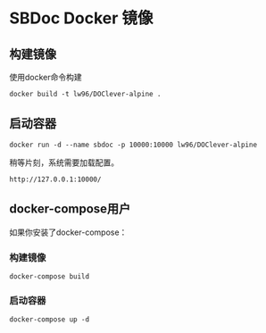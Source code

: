 SBDoc Docker 镜像
===

构建镜像
---

使用docker命令构建

```
docker build -t lw96/DOClever-alpine .
```

启动容器
---

```
docker run -d --name sbdoc -p 10000:10000 lw96/DOClever-alpine
```

稍等片刻，系统需要加载配置。

```
http://127.0.0.1:10000/
```

docker-compose用户
---

如果你安装了docker-compose：

### 构建镜像

```
docker-compose build
```

### 启动容器

```
docker-compose up -d
```

